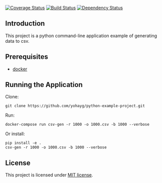 

[![Coverage Status](https://coveralls.io/repos/github/yohayg/python-generator/badge.svg)](https://coveralls.io/github/yohayg/python-generator)
[![Build Status](https://travis-ci.org/yohayg/python-generator.svg?branch=master)](https://travis-ci.org/yohayg/python-generator)
[![Dependency Status](https://gemnasium.com/badges/github.com/yohayg/python-generator.svg)](https://gemnasium.com/github.com/yohayg/python-generator)

## Introduction

This project is a python command-line application example of generating data to csv.

## Prerequisites

* [docker](https://www.docker.com/)

## Running the Application

Clone:

    git clone https://github.com/yohayg/python-example-project.git
    
Run:

    docker-compose run csv-gen -r 1000 -o 1000.csv -b 1000 --verbose
Or install:
    
    pip install -e .
    csv-gen -r 1000 -o 1000.csv -b 1000 --verbose

    
## License

This project is licensed under [MIT license](http://opensource.org/licenses/MIT).    
